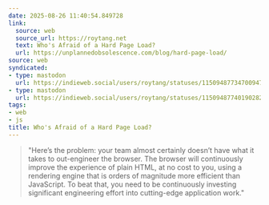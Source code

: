```yaml
---
date: 2025-08-26 11:40:54.849728
link:
  source: web
  source_url: https://roytang.net
  text: Who's Afraid of a Hard Page Load?
  url: https://unplannedobsolescence.com/blog/hard-page-load/
source: web
syndicated:
- type: mastodon
  url: https://indieweb.social/users/roytang/statuses/115094877347009471
- type: mastodon
  url: https://indieweb.social/users/roytang/statuses/115094877401902822
tags:
- web
- js
title: Who's Afraid of a Hard Page Load?
---
```


> "Here’s the problem: your team almost certainly doesn’t have what it takes to out-engineer the browser. The browser will continuously improve the experience of plain HTML, at no cost to you, using a rendering engine that is orders of magnitude more efficient than JavaScript. To beat that, you need to be continuously investing significant engineering effort into cutting-edge application work."